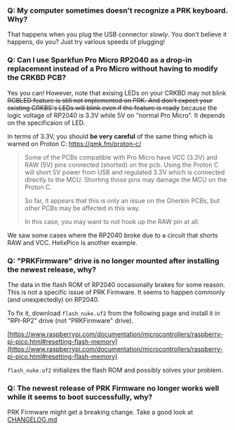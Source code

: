 ### Q: My computer sometimes doesn't recognize a PRK keyboard. Why?

That happens when you plug the USB connector *slowly*. You don't believe it happens, do you? Just try various speeds of plugging!

### Q: Can I use Sparkfun Pro Micro RP2040 as a drop-in replacement instead of a Pro Micro without having to modify the CRKBD PCB?

Yes you can! However, note that exising LEDs on your CRKBD may not blink ~~RGBLED feature is still not implemented on PRK. And don't expect your existing CRKBS's LEDs will blink even if the feature is ready~~ because the logic voltage of RP2040 is 3.3V while 5V on "normal Pro Micro". It depends on the specificaion of LED.

In terms of 3.3V, you should **be very careful** of the same thing which is warned on Proton C: https://qmk.fm/proton-c/

> Some of the PCBs compatible with Pro Micro have VCC (3.3V) and RAW (5V) pins connected (shorted) on the pcb. Using the Proton C will short 5V power from USB and regulated 3.3V which is connected directly to the MCU. Shorting those pins may damage the MCU on the Proton C.
>
> So far, it appears that this is only an issue on the Gherkin PCBs, but other PCBs may be affected in this way.
>
> In this case, you may want to not hook up the RAW pin at all.

We saw some cases where the RP2040 broke due to a circuit that shorts RAW and VCC. HelixPico is another example.

### Q: "PRKFirmware" drive is no longer mounted after installing the newest release, why?

The data in the flash ROM of RP2040 occasionally brakes for some reason.
This is not a specific issue of PRK Firmware.
It seems to happen commonly (and unexpectedly) on RP2040.

To fix it, download `flash_nuke.uf2` from the following page and install it in "RPI-RP2" drive (not "PRKFirmware" drive).

[https://www.raspberrypi.com/documentation/microcontrollers/raspberry-pi-pico.html#resetting-flash-memory](https://www.raspberrypi.com/documentation/microcontrollers/raspberry-pi-pico.html#resetting-flash-memory)

`flash_nuke.uf2` initializes the flash ROM and possibly solves your problem.

### Q: The newest release of PRK Firmware no longer works well while it seems to boot successfully, why?

PRK Firmware might get a breaking change. Take a good look at [CHANGELOG.md](https://github.com/picoruby/prk_firmware/blob/master/CHANGELOG.md)
